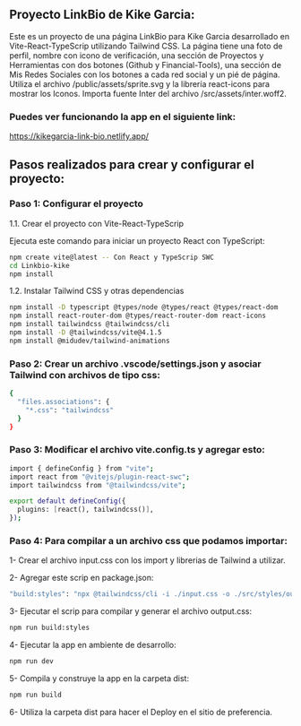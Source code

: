 ## Proyecto LinkBio de Kike Garcia:
Este es un proyecto de una página LinkBio para Kike Garcia desarrollado en Vite-React-TypeScrip utilizando Tailwind CSS. La página tiene una foto de perfil, nombre con icono de verificación, una sección de Proyectos y Herramientas con dos botones (Github y Financial-Tools), una sección de Mis Redes Sociales con los botones a cada red social y un pié de página. 
Utiliza el archivo /public/assets/sprite.svg y la librería react-icons para mostrar los Iconos.
Importa fuente Inter del archivo /src/assets/inter.woff2.

### Puedes ver funcionando la app en el siguiente link:
https://kikegarcia-link-bio.netlify.app/


## Pasos realizados para crear y configurar el proyecto:

### Paso 1: Configurar el proyecto

1.1. Crear el proyecto con Vite-React-TypeScrip

Ejecuta este comando para iniciar un proyecto React con TypeScript:

```bash
npm create vite@latest -- Con React y TypeScrip SWC
cd Linkbio-kike
npm install
```

1.2. Instalar Tailwind CSS y otras dependencias

```bash
npm install -D typescript @types/node @types/react @types/react-dom
npm install react-router-dom @types/react-router-dom react-icons
npm install tailwindcss @tailwindcss/cli
npm install -D @tailwindcss/vite@4.1.5
npm install @midudev/tailwind-animations
```

### Paso 2: Crear un archivo .vscode/settings.json y asociar Tailwind con archivos de tipo css:
```bash
{
  "files.associations": {
    "*.css": "tailwindcss"
  }
}
```

### Paso 3: Modificar el archivo vite.config.ts y agregar esto:
```bash
import { defineConfig } from "vite";
import react from "@vitejs/plugin-react-swc";
import tailwindcss from "@tailwindcss/vite";

export default defineConfig({
  plugins: [react(), tailwindcss()],
});
```

### Paso 4: Para compilar a un archivo css que podamos importar:
1- Crear el archivo input.css con los import y librerias de Tailwind a utilizar.

2- Agregar este scrip en package.json:
```bash
"build:styles": "npx @tailwindcss/cli -i ./input.css -o ./src/styles/output.css"
```

3- Ejecutar el scrip para compilar y generar el archivo output.css:
```bash
npm run build:styles
```

4- Ejecutar la app en ambiente de desarrollo:
```bash
npm run dev
```

5- Compila y construye la app en la carpeta dist:
```bash
npm run build
```

6- Utiliza la carpeta dist para hacer el Deploy en el sitio de preferencia.
